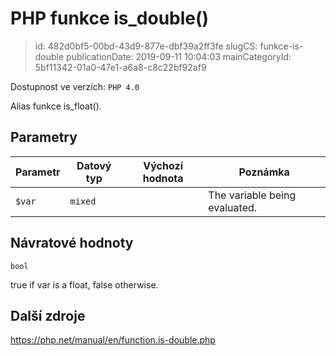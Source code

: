 PHP funkce is_double()
================================

> id: 482d0bf5-00bd-43d9-877e-dbf39a2ff3fe
> slugCS: funkce-is-double
> publicationDate: 2019-09-11 10:04:03
> mainCategoryId: 5bf11342-01a0-47e1-a6a8-c8c22bf92af9

Dostupnost ve verzích: `PHP 4.0`

Alias funkce is_float().


Parametry
--------------

| Parametr | Datový typ | Výchozí hodnota | Poznámka |
|-----|-----|-----|-----|
| `$var` | `mixed` |  | The variable being evaluated. |


Návratové hodnoty
----------------

`bool`

true if var is a float,
false otherwise.

Další zdroje
------------

https://php.net/manual/en/function.is-double.php
